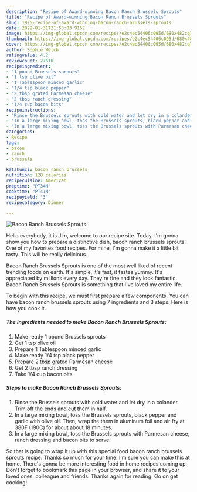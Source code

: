 ```yaml
---
description: "Recipe of Award-winning Bacon Ranch Brussels Sprouts"
title: "Recipe of Award-winning Bacon Ranch Brussels Sprouts"
slug: 1925-recipe-of-award-winning-bacon-ranch-brussels-sprouts
date: 2022-01-31T21:53:03.916Z
image: https://img-global.cpcdn.com/recipes/e2c4ec54406c095d/680x482cq70/bacon-ranch-brussels-sprouts-recipe-main-photo.jpg
thumbnail: https://img-global.cpcdn.com/recipes/e2c4ec54406c095d/680x482cq70/bacon-ranch-brussels-sprouts-recipe-main-photo.jpg
cover: https://img-global.cpcdn.com/recipes/e2c4ec54406c095d/680x482cq70/bacon-ranch-brussels-sprouts-recipe-main-photo.jpg
author: Sophie Welch
ratingvalue: 4.2
reviewcount: 27610
recipeingredient:
- "1 pound Brussels sprouts"
- "1 tsp olive oil"
- "1 Tablespoon minced garlic"
- "1/4 tsp black pepper"
- "2 tbsp grated Parmesan cheese"
- "2 tbsp ranch dressing"
- "1/4 cup bacon bits"
recipeinstructions:
- "Rinse the Brussels sprouts with cold water and let dry in a colander. Trim off the ends and cut them in half."
- "In a large mixing bowl, toss the Brussels sprouts, black pepper and garlic with olive oil. Then, wrap the them in aluminum foil and air fry at 380F (190C) for about about 18 minutes."
- "In a large mixing bowl, toss the Brussels sprouts with Parmesan cheese, ranch dressing and bacon bits to serve."
categories:
- Recipe
tags:
- bacon
- ranch
- brussels

katakunci: bacon ranch brussels 
nutrition: 128 calories
recipecuisine: American
preptime: "PT34M"
cooktime: "PT41M"
recipeyield: "3"
recipecategory: Dinner

---
```



![Bacon Ranch Brussels Sprouts](https://img-global.cpcdn.com/recipes/e2c4ec54406c095d/680x482cq70/bacon-ranch-brussels-sprouts-recipe-main-photo.jpg)

Hello everybody, it is Jim, welcome to our recipe site. Today, I'm gonna show you how to prepare a distinctive dish, bacon ranch brussels sprouts. One of my favorites food recipes. For mine, I'm gonna make it a little bit tasty. This will be really delicious.



Bacon Ranch Brussels Sprouts is one of the most well liked of recent trending foods on earth. It's simple, it's fast, it tastes yummy. It's appreciated by millions every day. They're fine and they look fantastic. Bacon Ranch Brussels Sprouts is something that I've loved my entire life.


To begin with this recipe, we must first prepare a few components. You can have bacon ranch brussels sprouts using 7 ingredients and 3 steps. Here is how you cook it.

<!--inarticleads1-->

##### The ingredients needed to make Bacon Ranch Brussels Sprouts:

1. Make ready 1 pound Brussels sprouts
1. Get 1 tsp olive oil
1. Prepare 1 Tablespoon minced garlic
1. Make ready 1/4 tsp black pepper
1. Prepare 2 tbsp grated Parmesan cheese
1. Get 2 tbsp ranch dressing
1. Take 1/4 cup bacon bits




<!--inarticleads2-->

##### Steps to make Bacon Ranch Brussels Sprouts:

1. Rinse the Brussels sprouts with cold water and let dry in a colander. Trim off the ends and cut them in half.
1. In a large mixing bowl, toss the Brussels sprouts, black pepper and garlic with olive oil. Then, wrap the them in aluminum foil and air fry at 380F (190C) for about about 18 minutes.
1. In a large mixing bowl, toss the Brussels sprouts with Parmesan cheese, ranch dressing and bacon bits to serve.




So that is going to wrap it up with this special food bacon ranch brussels sprouts recipe. Thanks so much for your time. I'm sure you can make this at home. There's gonna be more interesting food in home recipes coming up. Don't forget to bookmark this page in your browser, and share it to your loved ones, colleague and friends. Thanks again for reading. Go on get cooking!
